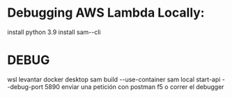 # Debugging AWS Lambda Locally:

install python 3.9
install sam--cli


# DEBUG
wsl
levantar docker desktop
sam build --use-container
sam local start-api --debug-port 5890
enviar una petición con postman
f5 o correr el debugger
